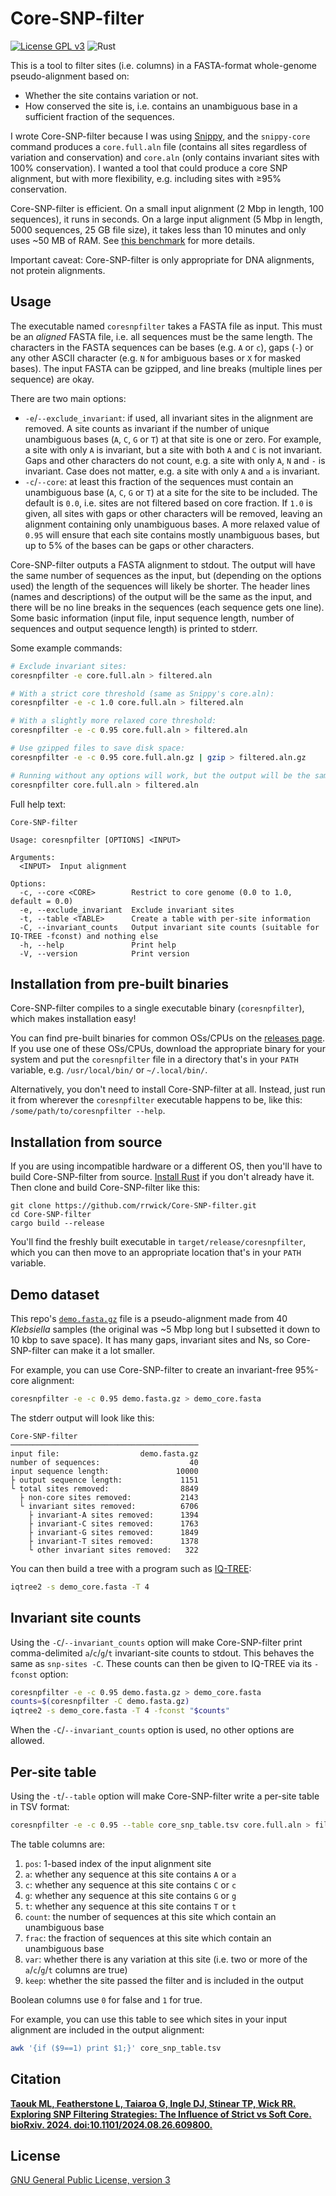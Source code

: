 # Core-SNP-filter

[![License GPL v3](https://img.shields.io/badge/license-GPL%20v3-blue.svg)](https://www.gnu.org/licenses/gpl-3.0.en.html) ![Rust](https://github.com/rrwick/Core-SNP-filter/actions/workflows/rust.yml/badge.svg)

This is a tool to filter sites (i.e. columns) in a FASTA-format whole-genome pseudo-alignment based on:
* Whether the site contains variation or not.
* How conserved the site is, i.e. contains an unambiguous base in a sufficient fraction of the sequences.

I wrote Core-SNP-filter because I was using [Snippy](https://github.com/tseemann/snippy), and the `snippy-core` command produces a `core.full.aln` file (contains all sites regardless of variation and conservation) and `core.aln` (only contains invariant sites with 100% conservation). I wanted a tool that could produce a core SNP alignment, but with more flexibility, e.g. including sites with ≥95% conservation.

Core-SNP-filter is efficient. On a small input alignment (2 Mbp in length, 100 sequences), it runs in seconds. On a large input alignment (5 Mbp in length, 5000 sequences, 25 GB file size), it takes less than 10 minutes and only uses ~50 MB of RAM. See [this benchmark](https://github.com/mtaouk/Core-SNP-filter-methods/tree/main/benchmarking) for more details.

Important caveat: Core-SNP-filter is only appropriate for DNA alignments, not protein alignments.



## Usage

The executable named `coresnpfilter` takes a FASTA file as input. This must be an _aligned_ FASTA file, i.e. all sequences must be the same length. The characters in the FASTA sequences can be bases (e.g. `A` or `c`), gaps (`-`) or any other ASCII character (e.g. `N` for ambiguous bases or `X` for masked bases). The input FASTA can be gzipped, and line breaks (multiple lines per sequence) are okay.

There are two main options:
* `-e`/`--exclude_invariant`: if used, all invariant sites in the alignment are removed. A site counts as invariant if the number of unique unambiguous bases (`A`, `C`, `G` or `T`) at that site is one or zero. For example, a site with only `A` is invariant, but a site with both `A` and `C` is not invariant. Gaps and other characters do not count, e.g. a site with only `A`, `N` and `-` is invariant. Case does not matter, e.g. a site with only `A` and `a` is invariant.
* `-c`/`--core`: at least this fraction of the sequences must contain an unambiguous base (`A`, `C`, `G` or `T`) at a site for the site to be included. The default is `0.0`, i.e. sites are not filtered based on core fraction. If `1.0` is given, all sites with gaps or other characters will be removed, leaving an alignment containing only unambiguous bases. A more relaxed value of `0.95` will ensure that each site contains mostly unambiguous bases, but up to 5% of the bases can be gaps or other characters.

Core-SNP-filter outputs a FASTA alignment to stdout. The output will have the same number of sequences as the input, but (depending on the options used) the length of the sequences will likely be shorter. The header lines (names and descriptions) of the output will be the same as the input, and there will be no line breaks in the sequences (each sequence gets one line). Some basic information (input file, input sequence length, number of sequences and output sequence length) is printed to stderr.

Some example commands:
```bash
# Exclude invariant sites:
coresnpfilter -e core.full.aln > filtered.aln

# With a strict core threshold (same as Snippy's core.aln):
coresnpfilter -e -c 1.0 core.full.aln > filtered.aln

# With a slightly more relaxed core threshold:
coresnpfilter -e -c 0.95 core.full.aln > filtered.aln

# Use gzipped files to save disk space:
coresnpfilter -e -c 0.95 core.full.aln.gz | gzip > filtered.aln.gz

# Running without any options will work, but the output will be the same as the input:
coresnpfilter core.full.aln > filtered.aln
```

Full help text:
```
Core-SNP-filter

Usage: coresnpfilter [OPTIONS] <INPUT>

Arguments:
  <INPUT>  Input alignment

Options:
  -c, --core <CORE>        Restrict to core genome (0.0 to 1.0, default = 0.0)
  -e, --exclude_invariant  Exclude invariant sites
  -t, --table <TABLE>      Create a table with per-site information
  -C, --invariant_counts   Output invariant site counts (suitable for IQ-TREE -fconst) and nothing else
  -h, --help               Print help
  -V, --version            Print version
```



## Installation from pre-built binaries

Core-SNP-filter compiles to a single executable binary (`coresnpfilter`), which makes installation easy!

You can find pre-built binaries for common OSs/CPUs on the [releases page](https://github.com/rrwick/Core-SNP-filter/releases). If you use one of these OSs/CPUs, download the appropriate binary for your system and put the `coresnpfilter` file in a directory that's in your `PATH` variable, e.g. `/usr/local/bin/` or `~/.local/bin/`.

Alternatively, you don't need to install Core-SNP-filter at all. Instead, just run it from wherever the `coresnpfilter` executable happens to be, like this: `/some/path/to/coresnpfilter --help`.



## Installation from source

If you are using incompatible hardware or a different OS, then you'll have to build Core-SNP-filter from source. [Install Rust](https://www.rust-lang.org/tools/install) if you don't already have it. Then clone and build Core-SNP-filter like this:
```
git clone https://github.com/rrwick/Core-SNP-filter.git
cd Core-SNP-filter
cargo build --release
```

You'll find the freshly built executable in `target/release/coresnpfilter`, which you can then move to an appropriate location that's in your `PATH` variable.



## Demo dataset

This repo's [`demo.fasta.gz`](https://raw.githubusercontent.com/rrwick/Core-SNP-filter/main/demo.fasta.gz) file is a pseudo-alignment made from 40 _Klebsiella_ samples (the original was ~5 Mbp long but I subsetted it down to 10 kbp to save space). It has many gaps, invariant sites and Ns, so Core-SNP-filter can make it a lot smaller.

For example, you can use Core-SNP-filter to create an invariant-free 95%-core alignment:
```bash
coresnpfilter -e -c 0.95 demo.fasta.gz > demo_core.fasta
```

The stderr output will look like this:
```
Core-SNP-filter
──────────────────────────────────────────
input file:                  demo.fasta.gz
number of sequences:                    40
input sequence length:               10000
├ output sequence length:             1151
└ total sites removed:                8849
  ├ non-core sites removed:           2143
  └ invariant sites removed:          6706
    ├ invariant-A sites removed:      1394
    ├ invariant-C sites removed:      1763
    ├ invariant-G sites removed:      1849
    ├ invariant-T sites removed:      1378
    └ other invariant sites removed:   322
```

You can then build a tree with a program such as [IQ-TREE](http://www.iqtree.org):
```bash
iqtree2 -s demo_core.fasta -T 4
```



## Invariant site counts

Using the `-C`/`--invariant_counts` option will make Core-SNP-filter print comma-delimited `a`/`c`/`g`/`t` invariant-site counts to stdout. This behaves the same as `snp-sites -C`. These counts can then be given to IQ-TREE via its `-fconst` option:
```bash
coresnpfilter -e -c 0.95 demo.fasta.gz > demo_core.fasta
counts=$(coresnpfilter -C demo.fasta.gz)
iqtree2 -s demo_core.fasta -T 4 -fconst "$counts"
```

When the `-C`/`--invariant_counts` option is used, no other options are allowed.



## Per-site table

Using the `-t`/`--table` option will make Core-SNP-filter write a per-site table in TSV format:
```bash
coresnpfilter -e -c 0.95 --table core_snp_table.tsv core.full.aln > filtered.aln
```

The table columns are:
1. `pos`: 1-based index of the input alignment site
2. `a`: whether any sequence at this site contains `A` or `a`
3. `c`: whether any sequence at this site contains `C` or `c`
4. `g`: whether any sequence at this site contains `G` or `g`
5. `t`: whether any sequence at this site contains `T` or `t`
6. `count`: the number of sequences at this site which contain an unambiguous base
7. `frac`: the fraction of sequences at this site which contain an unambiguous base
8. `var`: whether there is any variation at this site (i.e. two or more of the `a`/`c`/`g`/`t` columns are true)
9. `keep`: whether the site passed the filter and is included in the output

Boolean columns use `0` for false and `1` for true.

For example, you can use this table to see which sites in your input alignment are included in the output alignment:
```bash
awk '{if ($9==1) print $1;}' core_snp_table.tsv
```



## Citation

[**Taouk ML, Featherstone L, Taiaroa G, Ingle DJ, Stinear TP, Wick RR. Exploring SNP Filtering Strategies: The Influence of Strict vs Soft Core. bioRxiv. 2024. doi:10.1101/2024.08.26.609800.**](https://doi.org/10.1101/2024.08.26.609800)



## License

[GNU General Public License, version 3](https://www.gnu.org/licenses/gpl-3.0.html)
